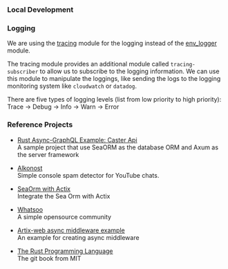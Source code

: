 ### Local Development

### Logging
We are using the [tracing](https://docs.rs/tracing/latest/tracing/index.html) module for the logging instead of the [env_logger](https://docs.rs/env_logger/latest/env_logger/) module. 

The tracing module provides an additional module called `tracing-subscriber` to allow us to subscribe to the logging information. We can use this module to manipulate the loggings, like sending the logs to the logging monitoring system like `cloudwatch` or `datadog`.

There are five types of logging levels (list from low priority to high priority):  
Trace -> Debug -> Info -> Warn -> Error

### Reference Projects
 - [Rust Async-GraphQL Example: Caster Api](https://github.com/bkonkle/rust-example-caster-api)  
A sample project that use SeaORM as the database ORM and Axum as the server framework

 - [Alkonost](https://github.com/Asapin/alkonost)  
Simple console spam detector for YouTube chats.

 - [SeaOrm with Actix](https://github.com/SeaQL/sea-orm/tree/master/examples/actix_example)  
Integrate the Sea Orm with Actix

 - [Whatsoo](https://github.com/Whatsoo/whatsoo)  
A simple opensource community

 - [Artix-web async middleware example](https://github.com/actix/examples/blob/344bcfce/middleware/middleware/src/read_request_body.rs)  
An example for creating async middleware

 - [The Rust Programming Language](https://web.mit.edu/rust-lang_v1.25/arch/amd64_ubuntu1404/share/doc/rust/html/book/first-edition/README.html)  
The git book from MIT
